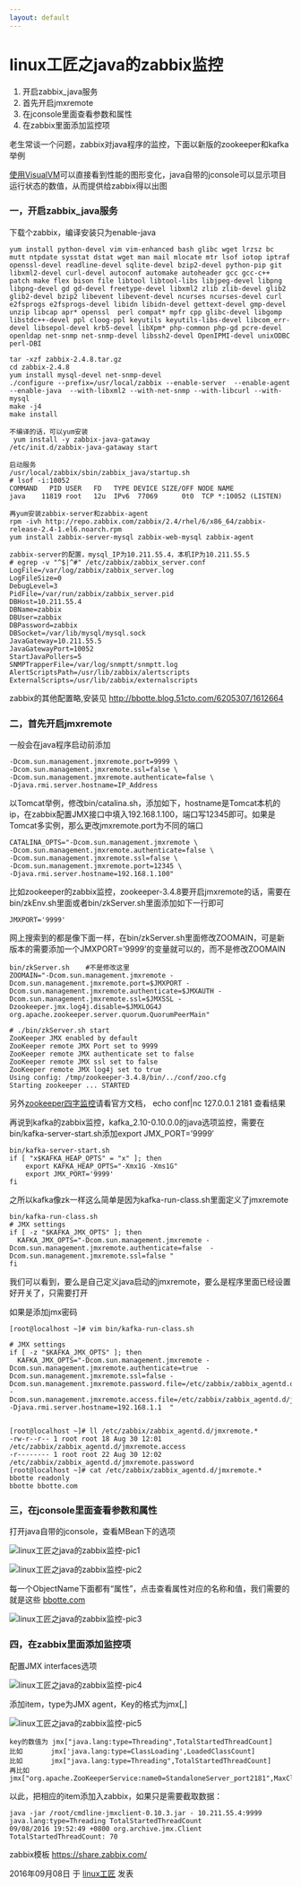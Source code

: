```yaml
---
layout: default
---
```


# linux工匠之java的zabbix监控

1. 开启zabbix_java服务
2. 首先开启jmxremote
3. 在jconsole里面查看参数和属性
4. 在zabbix里面添加监控项

老生常谈一个问题，zabbix对java程序的监控，下面以新版的zookeeper和kafka举例

[使用VisualVM](http://bbotte.com/monitor-safe/the-java-monitoring-tool-visualvm/)可以直接看到性能的图形变化，java自带的jconsole可以显示项目运行状态的数值，从而提供给zabbix得以出图

### **一，开启zabbix_java服务**

下载个zabbix，编译安装只为enable-java

```
yum install python-devel vim vim-enhanced bash glibc wget lrzsz bc mutt ntpdate sysstat dstat wget man mail mlocate mtr lsof iotop iptraf openssl-devel readline-devel sqlite-devel bzip2-devel python-pip git libxml2-devel curl-devel autoconf automake autoheader gcc gcc-c++ patch make flex bison file libtool libtool-libs libjpeg-devel libpng libpng-devel gd gd-devel freetype-devel libxml2 zlib zlib-devel glib2 glib2-devel bzip2 libevent libevent-devel ncurses ncurses-devel curl  e2fsprogs e2fsprogs-devel libidn libidn-devel gettext-devel gmp-devel unzip libcap apr* openssl  perl compat* mpfr cpp glibc-devel libgomp libstdc++-devel ppl cloog-ppl keyutils keyutils-libs-devel libcom_err-devel libsepol-devel krb5-devel libXpm* php-common php-gd pcre-devel openldap net-snmp net-snmp-devel libssh2-devel OpenIPMI-devel unixODBC perl-DBI

tar -xzf zabbix-2.4.8.tar.gz
cd zabbix-2.4.8
yum install mysql-devel net-snmp-devel
./configure --prefix=/usr/local/zabbix --enable-server  --enable-agent  --enable-java  --with-libxml2 --with-net-snmp --with-libcurl --with-mysql
make -j4
make install
 
不编译的话，可以yum安装 
 yum install -y zabbix-java-gataway
/etc/init.d/zabbix-java-gataway start
 
启动服务
/usr/local/zabbix/sbin/zabbix_java/startup.sh
# lsof -i:10052
COMMAND   PID USER   FD   TYPE DEVICE SIZE/OFF NODE NAME
java    11819 root   12u  IPv6  77069      0t0  TCP *:10052 (LISTEN)
 
再yum安装zabbix-server和zabbix-agent
rpm -ivh http://repo.zabbix.com/zabbix/2.4/rhel/6/x86_64/zabbix-release-2.4-1.el6.noarch.rpm
yum install zabbix-server-mysql zabbix-web-mysql zabbix-agent
 
zabbix-server的配置，mysql_IP为10.211.55.4，本机IP为10.211.55.5
# egrep -v "^$|^#" /etc/zabbix/zabbix_server.conf
LogFile=/var/log/zabbix/zabbix_server.log
LogFileSize=0
DebugLevel=3
PidFile=/var/run/zabbix/zabbix_server.pid
DBHost=10.211.55.4
DBName=zabbix
DBUser=zabbix
DBPassword=zabbix
DBSocket=/var/lib/mysql/mysql.sock
JavaGateway=10.211.55.5
JavaGatewayPort=10052
StartJavaPollers=5
SNMPTrapperFile=/var/log/snmptt/snmptt.log
AlertScriptsPath=/usr/lib/zabbix/alertscripts
ExternalScripts=/usr/lib/zabbix/externalscripts
```

zabbix的其他配置略,安装见 http://bbotte.blog.51cto.com/6205307/1612664

### **二，首先开启jmxremote**

一般会在java程序启动前添加

```
-Dcom.sun.management.jmxremote.port=9999 \
-Dcom.sun.management.jmxremote.ssl=false \
-Dcom.sun.management.jmxremote.authenticate=false \
-Djava.rmi.server.hostname=IP_Address
```

以Tomcat举例，修改bin/catalina.sh，添加如下，hostname是Tomcat本机的ip，在zabbix配置JMX接口中填入192.168.1.100，端口写12345即可。如果是Tomcat多实例，那么更改jmxremote.port为不同的端口

```
CATALINA_OPTS="-Dcom.sun.management.jmxremote \
-Dcom.sun.management.jmxremote.authenticate=false \
-Dcom.sun.management.jmxremote.ssl=false \
-Dcom.sun.management.jmxremote.port=12345 \
-Djava.rmi.server.hostname=192.168.1.100"
```

比如zookeeper的zabbix监控，zookeeper-3.4.8要开启jmxremote的话，需要在bin/zkEnv.sh里面或者bin/zkServer.sh里面添加如下一行即可

```
JMXPORT='9999'
```

网上搜索到的都是像下面一样，在bin/zkServer.sh里面修改ZOOMAIN，可是新版本的需要添加一个JMXPORT=’9999’的变量就可以的，而不是修改ZOOMAIN

```
bin/zkServer.sh    #不是修改这里
ZOOMAIN="-Dcom.sun.management.jmxremote -Dcom.sun.management.jmxremote.port=$JMXPORT -Dcom.sun.management.jmxremote.authenticate=$JMXAUTH -Dcom.sun.management.jmxremote.ssl=$JMXSSL -Dzookeeper.jmx.log4j.disable=$JMXLOG4J org.apache.zookeeper.server.quorum.QuorumPeerMain"
```

```
# ./bin/zkServer.sh start
ZooKeeper JMX enabled by default
ZooKeeper remote JMX Port set to 9999
ZooKeeper remote JMX authenticate set to false
ZooKeeper remote JMX ssl set to false
ZooKeeper remote JMX log4j set to true
Using config: /tmp/zookeeper-3.4.8/bin/../conf/zoo.cfg
Starting zookeeper ... STARTED
```

另外[zookeeper四字监控](https://zookeeper.apache.org/doc/trunk/zookeeperAdmin.html#sc_zkCommands)请看官方文档， echo conf|nc 127.0.0.1 2181 查看结果

再说到kafka的zabbix监控，kafka_2.10-0.10.0.0的java选项监控，需要在bin/kafka-server-start.sh添加export JMX_PORT=’9999′

```
bin/kafka-server-start.sh
if [ "x$KAFKA_HEAP_OPTS" = "x" ]; then
    export KAFKA_HEAP_OPTS="-Xmx1G -Xms1G"
    export JMX_PORT='9999'
fi
```

之所以kafka像zk一样这么简单是因为kafka-run-class.sh里面定义了jmxremote

```
bin/kafka-run-class.sh
# JMX settings
if [ -z "$KAFKA_JMX_OPTS" ]; then
  KAFKA_JMX_OPTS="-Dcom.sun.management.jmxremote -Dcom.sun.management.jmxremote.authenticate=false  -Dcom.sun.management.jmxremote.ssl=false "
fi
```

我们可以看到，要么是自己定义java启动的jmxremote，要么是程序里面已经设置好开关了，只需要打开

如果是添加jmx密码

```
[root@localhost ~]# vim bin/kafka-run-class.sh
 
# JMX settings
if [ -z "$KAFKA_JMX_OPTS" ]; then
  KAFKA_JMX_OPTS="-Dcom.sun.management.jmxremote -Dcom.sun.management.jmxremote.authenticate=true  -Dcom.sun.management.jmxremote.ssl=false -Dcom.sun.management.jmxremote.password.file=/etc/zabbix/zabbix_agentd.d/jmxremote.password -Dcom.sun.management.jmxremote.access.file=/etc/zabbix/zabbix_agentd.d/jmxremote.access -Djava.rmi.server.hostname=192.168.1.1  "
 
 
[root@localhost ~]# ll /etc/zabbix/zabbix_agentd.d/jmxremote.*
-rw-r--r-- 1 root root 18 Aug 30 12:01 /etc/zabbix/zabbix_agentd.d/jmxremote.access
-r-------- 1 root root 22 Aug 30 12:02 /etc/zabbix/zabbix_agentd.d/jmxremote.password
[root@localhost ~]# cat /etc/zabbix/zabbix_agentd.d/jmxremote.*
bbotte readonly
bbotte bbotte.com
```

### **三，在jconsole里面查看参数和属性**

打开java自带的jconsole，查看MBean下的选项

![linux工匠之java的zabbix监控-pic1](../images/2016/09/QQ20160907-0@2x.png)

![linux工匠之java的zabbix监控-pic2](../images/2016/09/QQ20160907-1@2x.png)

每一个ObjectName下面都有“属性”，点击查看属性对应的名称和值，我们需要的就是这些   [bbotte.com](http://bbotte.com/)

![linux工匠之java的zabbix监控-pic3](../images/2016/09/QQ20160908-1@2x.png)

### **四，在zabbix里面添加监控项**

配置JMX interfaces选项

![linux工匠之java的zabbix监控-pic4](../images/2016/09/QQ20160907-2@2x.png)

添加item，type为JMX agent，Key的格式为jmx[<object name>,<attribute name>]

![linux工匠之java的zabbix监控-pic5](../images/2016/09/QQ20160908-0@2x.png)



```
key的数值为 jmx["java.lang:type=Threading",TotalStartedThreadCount]
比如       jmx['java.lang:type=ClassLoading',LoadedClassCount]
比如       jmx["java.lang:type=Threading",TotalStartedThreadCount]
再比如     jmx["org.apache.ZooKeeperService:name0=StandaloneServer_port2181",MaxClientCnxnsPerHost]
```

以此，把相应的item添加入zabbix，如果只是需要截取数据：

```
java -jar /root/cmdline-jmxclient-0.10.3.jar - 10.211.55.4:9999 java.lang:type=Threading TotalStartedThreadCount
09/08/2016 19:52:49 +0800 org.archive.jmx.Client TotalStartedThreadCount: 70
```

zabbix模板 https://share.zabbix.com/

2016年09月08日 于 [linux工匠](https://bbotte.github.io/) 发表
